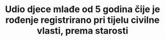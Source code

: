 ﻿---
title: >-
  Udio djece mlađe od 5 godina čije je rođenje registrirano pri tijelu civilne vlasti, prema starosti
permalink: /16-9-1/
sdg_goal: 16
layout: indicator
indicator: 16.9.1
indicator_variable: pct_regbirth
graph: longitudinal
graph_type_description: Line  graph
graph_status_notes: Posted
variable_description: null
variable_notes: null
un_designated_tier: '1'
un_custodial_agency: 'UNSD,  UNICEF  (Partnering  Agencies:UNFPA,  DESA  Population  Division)'
target_id: '16.9'
has_metadata: true
goal_meta_link: 'http://unstats.un.org/sdgs/files/metadata-compilation/Metadata-Goal-16.pdf'
goal_meta_link_page: 31
indicator_name: >-
  Udio djece mlađe od 5 godina čije je rođenje registrirano pri tijelu civilne vlasti, prema starosti
target: 'Do 2030. omogućiti pravni identitet za sve, uključujući i registraciju rođenih.'
source_title: null
source_notes: null
published: true
actual_indicator_available: Percent  of  US  births  registered  in  all  50  states  and  the  District  of  Columbia
us_method_of_computation: >-
  Estimated  percent  of  births  registered  by  all  50  states  and  the  District  of  Columbia.
rationale_interpretation: >-
  UNICEF: Registracija djece pri rođenju je prvi korak u osiguravanju njihovog priznavanja pred zakonom, zaštiti njihovih prava i osiguravanju da kršenje bilo kojeg od ovih prava ne prođe neopaženo. Djeci bez službenih osobnih dokumenata može biti odbijena zdravstvena skrb ili obrazovanje. Kasnije u životu, nedostatak takvih dokumenata može značiti da dijete može sklopiti brak, ući na tržište rada ili biti regrutiran u oružane snage prije minimalne zakonske dobi. U odrasloj dobi, rodni list može biti zatražen kod prijave za socijalnu pomoć ili dobivanje posla u javnom sektoru, kod kupnje ili dokazivanja prava nasljeđivanja imovine, kod glasanja ili dobivanja putovnice. @@ Iz cilja 16 TST radne skupine: Članak 7. Konvencije o pravima djeteta (CRC) određuje da sva djeca moraju biti upisana u matične knjige odmah nakon rođenja, kao i da im se od rođenja mora jamčiti pravo na ime i  stjecanje državljanstvo. Članak 8. CRC-a dalje određuje da, gdje je dijete nelegalno lišeno nekih ili svih elemenata njegovog ili njezinog identiteta, državna tijela će osigurati odgovarajuću pomoć i zaštitu, s ciljem brzog uspostavljanja njegovog ili njezinog identiteta. Stoga se ovaj indikator izračunava za svu djecu, koja se definiraju kao osobe mlađe od 18 godina. @@ Tamo gdje rođenje djece nije registrirano, djeca mogu biti u nemogućnosti dobiti rodni list što može rezultirati odbijanjem pristupa javnim uslugama, uključujući obrazovanje, zdravstvene i socijalne usluge, unatoč obaveza država da poštuju ljudska prava prema kojima bi sve navedeno trebale osigurati svima, bez diskriminacije. Nedostatak registracije može također rezultirati i ranim sklapanjem braka ili ranim ulaskom na tržište rada, prije nego je dijete napunilo minimalnu zakonsku dob. Registracija djece pri rođenju je prvi korak u osiguravanju njihovog priznavanja pred zakonom, zaštiti njihovih prava i osiguravanju da kršenje ovih prava ne prođe neopaženo.
actual_indicator_available_description: >-
  Percent  of  annual  births  occurring  in  the  United  states  to  residents  and  non-residents  registered  by  a  vital  statistics  jurisdiction
periodicity: Annual
time_period: 2007-2015
date_of_national_source_publication: 'September,  2016'
scheduled_update_by_national_source: 'September,  2017'
source_agency_staff_name: >-
  Reproductive  Health  Statistics,  Division  of  Vital  Statistics,  National  Center  for  Health  Statistics
source_agency_staff_email: ambranum@cdc.gov
source_agency_survey_dataset: National  Center  for  Health  Statistics/Final  natality  data
source_url: 'http://www.cdc.gov/nchs/data_access/vitalstatsonline.htm'
comments_and_limitations: >-
  Births  are  registered  by  state  vital  registration  systems.  Reported  births  are  based  on  100%  of  all  birth  certificates  registered  in  all  states  and  the  District  of  Columbia.  It  is  estimated  that  more  than  99  percent  of  births  occurring  in  the  US  are  registered  based  on  previous  results  of  a  national  test  of  birth-registration  completneness  according  to  place  of  delivery  and  race.
graph_title: Percent  of  US  births  registered  in  all  50  states  and  the  District  of  Columbia  

indicator_definition: >-
  UNICEF: Ovaj indikator daje udio djece mlađe od pet godina čija su rođenja prijavljena kao registrirana kod relevantnih nacionalnih tijela vlasti. Računa se dijeljenjem broja djece mlađe od pet godina čija su rođenja prijavljena kao registrirana kod relevantnih nacionalnih tijela vlasti i ukupnog broja djece mlađe od pet godina u stanovništvu. Iz cilja 16 TST radne grupe: Indikator se računa kao broj djece čija su rođenja registrirana kod tijela vlasti podijeljen s ukupnim brojem djece. Iz UNFPA: Postotak rođenja koja su registrirana unutar određenog perioda nakon rođenja (jedan mjesec, jedna godina, pet godina starosti) u civilnim registrima i sustavu vitalne statistike ili u istraživanjima o kućanstvima.
method_of_computation: >-
  From  UNFPA:  Number  of  births  registered  within  a  given  period  of  time  after  birth  (a  month,  a  year,  0-4  years)  in  a  given  calendar  year  /  Total  number  of  births  in  a  given  calendar  year  Method  of  measurement:  data  should  be  available  and  could  be  obtained  from  civil  registration  and  vital  statistics  systems.  Civil  registration  administrative  data  could  be  linked  to  estimates  of  the  expected  number  of  newborns.  In  countries  with  deficient  CRVS  systems,  data  is  collected  via  household  surveys  (DHS  and  MICS).  Questions  are  asked  about  registration  status  of  children  born  in  the  five  years  preceding  the  data  of  the  survey.  The  numerator  of  this  indicator  includes  children  whose  birth  certificate  was  seen  by  the  interviewer  or  whose  mother  or  care-taker  says  the  birth  has  been  registered.  Data  are  also  often  presented  for  other  age  groups  such  as  infants  or  children  under  5  years  of  age.  Method  of  estimation:  currently  UNICEF  produces  and  publish  estimates  of  birth  registration  for  children  under  five  using  both  CRVS  and  household  surveys  data.  Alternative  data  sources  to  be  considered  are  the  United  Nations  Demographic  Yearbook  and  the  World  Population  Prospects  produced  by  UNPD-DESA.  A  new  methodology  and  set  of  procedures  need  to  be  put  in  place  to  produce  the  desired  estimate  of  birth  registration  for  under  one  year  of  age  (see  justifications  below).
---